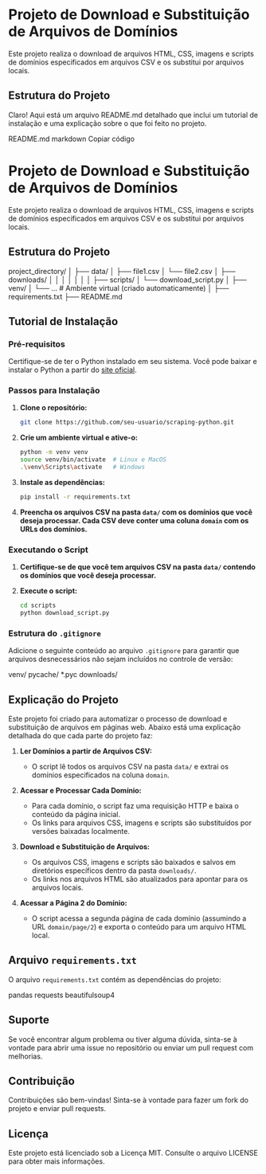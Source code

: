 # Projeto de Download e Substituição de Arquivos de Domínios

Este projeto realiza o download de arquivos HTML, CSS, imagens e scripts de domínios especificados em arquivos CSV e os substitui por arquivos locais.

## Estrutura do Projeto


Claro! Aqui está um arquivo README.md detalhado que inclui um tutorial de instalação e uma explicação sobre o que foi feito no projeto.

README.md
markdown
Copiar código
# Projeto de Download e Substituição de Arquivos de Domínios

Este projeto realiza o download de arquivos HTML, CSS, imagens e scripts de domínios especificados em arquivos CSV e os substitui por arquivos locais.

## Estrutura do Projeto

project_directory/
│
├── data/
│ ├── file1.csv
│ └── file2.csv
│
├── downloads/
│ 
│ 
│ 
│ 
│ 
│ 
│
├── scripts/
│ └── download_script.py
│
├── venv/
│ └── ... # Ambiente virtual (criado automaticamente)
│
├── requirements.txt
├── README.md



## Tutorial de Instalação

### Pré-requisitos

Certifique-se de ter o Python instalado em seu sistema. Você pode baixar e instalar o Python a partir do [site oficial](https://www.python.org/downloads/).

### Passos para Instalação

1. **Clone o repositório:**

    ```bash
    git clone https://github.com/seu-usuario/scraping-python.git
    ```

2. **Crie um ambiente virtual e ative-o:**

    ```bash
    python -m venv venv
    source venv/bin/activate  # Linux e MacOS
    .\venv\Scripts\activate   # Windows
    ```

3. **Instale as dependências:**

    ```bash
    pip install -r requirements.txt
    ```

4. **Preencha os arquivos CSV na pasta `data/` com os domínios que você deseja processar. Cada CSV deve conter uma coluna `domain` com os URLs dos domínios.**

### Executando o Script

1. **Certifique-se de que você tem arquivos CSV na pasta `data/` contendo os domínios que você deseja processar.**

2. **Execute o script:**

    ```bash
    cd scripts
    python download_script.py
    ```

### Estrutura do `.gitignore`

Adicione o seguinte conteúdo ao arquivo `.gitignore` para garantir que arquivos desnecessários não sejam incluídos no controle de versão:

venv/
pycache/
*.pyc
downloads/


## Explicação do Projeto

Este projeto foi criado para automatizar o processo de download e substituição de arquivos em páginas web. Abaixo está uma explicação detalhada do que cada parte do projeto faz:

1. **Ler Domínios a partir de Arquivos CSV:**
    - O script lê todos os arquivos CSV na pasta `data/` e extrai os domínios especificados na coluna `domain`.

2. **Acessar e Processar Cada Domínio:**
    - Para cada domínio, o script faz uma requisição HTTP e baixa o conteúdo da página inicial.
    - Os links para arquivos CSS, imagens e scripts são substituídos por versões baixadas localmente.

3. **Download e Substituição de Arquivos:**
    - Os arquivos CSS, imagens e scripts são baixados e salvos em diretórios específicos dentro da pasta `downloads/`.
    - Os links nos arquivos HTML são atualizados para apontar para os arquivos locais.

4. **Acessar a Página 2 do Domínio:**
    - O script acessa a segunda página de cada domínio (assumindo a URL `domain/page/2`) e exporta o conteúdo para um arquivo HTML local.

## Arquivo `requirements.txt`

O arquivo `requirements.txt` contém as dependências do projeto:

pandas
requests
beautifulsoup4


## Suporte

Se você encontrar algum problema ou tiver alguma dúvida, sinta-se à vontade para abrir uma issue no repositório ou enviar um pull request com melhorias.

## Contribuição

Contribuições são bem-vindas! Sinta-se à vontade para fazer um fork do projeto e enviar pull requests.

## Licença

Este projeto está licenciado sob a Licença MIT. Consulte o arquivo LICENSE para obter mais informações.
